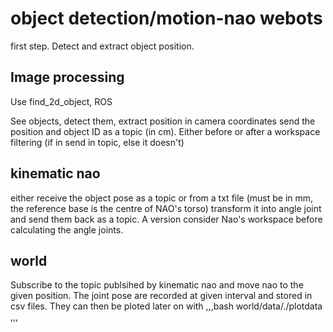 # object detection/motion-nao webots
first step. Detect and extract object position. 

## Image processing

Use find_2d_object, ROS

See objects, detect them, extract position in camera coordinates send the position and object ID as a topic (in cm). 
Either before or after a workspace filtering (if in send in topic, else it doesn't)

## kinematic nao

either receive the object pose as a topic or from a txt file (must be in mm, the reference base is the centre of NAO's torso)
transform it into angle joint and send them back as a topic.
A version consider Nao's workspace before calculating the angle joints.

## world

Subscribe to the topic publsihed by kinematic nao and move nao to the given position.
The joint pose are recorded at given interval and stored in csv files. 
They can then be ploted later on with 
,,,bash
world/data/./plotdata
,,,
